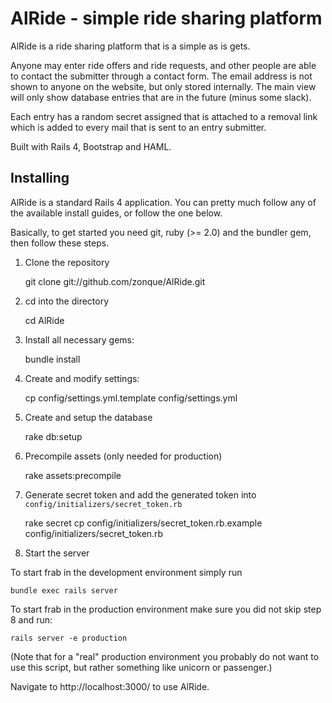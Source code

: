 # AlRide - simple ride sharing platform

AlRide is a ride sharing platform that is a simple as is gets.

Anyone may enter ride offers and ride requests, and other people are able to contact
the submitter through a contact form. The email address is not shown to anyone on the
website, but only stored internally. The main view will only show database entries that
are in the future (minus some slack).

Each entry has a random secret assigned that is attached to a removal link which is added
to every mail that is sent to an entry submitter.

Built with Rails 4, Bootstrap and HAML.

## Installing

AlRide is a standard Rails 4 application. You can pretty much follow any of the available install guides, or follow the one below.

Basically, to get started you need git, ruby (>= 2.0) and the bundler gem, then follow these steps.

1) Clone the repository

    git clone git://github.com/zonque/AlRide.git

2) cd into the directory

    cd AlRide

3) Install all necessary gems:

    bundle install

4) Create and modify settings:

    cp config/settings.yml.template config/settings.yml

5) Create and setup the database

    rake db:setup

6) Precompile assets (only needed for production)

    rake assets:precompile

7) Generate secret token and add the generated token into `config/initializers/secret_token.rb`

    rake secret
    cp config/initializers/secret_token.rb.example config/initializers/secret_token.rb

8) Start the server

To start frab in the development environment simply run

    bundle exec rails server

To start frab in the production environment make sure you
did not skip step 8 and run:

    rails server -e production

(Note that for a "real" production environment you probably do not want to use this script, but rather something like unicorn or passenger.)

Navigate to http://localhost:3000/ to use AlRide.

